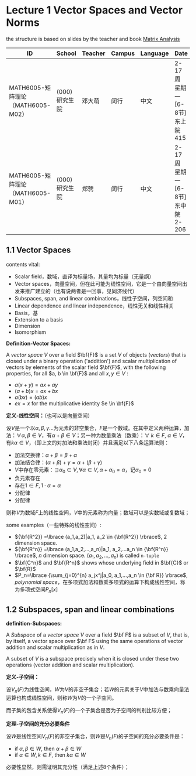 # Lecture 1 Vector Spaces and Vector Norms

the structure is based on slides by the teacher and book [Matrix Analysis](https://www.booksfree.org/wp-content/uploads/2022/06/Matrix-Analysis-2nd-Edition-by-Roger-A-Horn-and-Charles-R-Johnson-pdf-free-download-booksfree.org_.pdf)

| ID                                | School        | Teacher | Campus | Language | Date                            |
| --------------------------------- | ------------- | ------- | ------ | -------- | ------------------------------- |
| MATH6005-矩阵理论（MATH6005-M02） | (000)研究生院 | 邓大萌  | 闵行   | 中文     | 2-17周 星期一[6-8节]东上院415   |
| MATH6005-矩阵理论（MATH6005-M01） | (000)研究生院 | 郑骋    | 闵行   | 中文     | 2-17周 星期一[6-8节]东中院2-206 |

## 1.1 Vector Spaces

contents vital:

* Scalar field，数域，直译为标量场，其量均为标量（无量纲）
* Vector spaces，向量空间，但在此可能为线性空间，它是一个由向量空间出发来推广建立的（也有说两者是一回事，见同济线代）
* Subspaces, span, and linear combinations，线性子空间，列空间和
* Linear dependence and linear independence，线性无关和线性相关
* Basis，基
* Extension to a basis
* Dimension
* Isomorphism



**Definition-Vector Spaces:**

A *vector space* $V$ over a field $\bf{F}$ is a set $V$ of objects (*vectors*) that is closed under a binary operation ('addition') and scalar multiplication of vectors by elements of the scalar field $\bf{F}$, with the following properties, for all $a, b \in \bf{F}$ and all $x,y \in V$ :

* $a(x+y)=ax+ay$
* $(a+b)x=ax+bx$
* $a(bx)=(ab)x$
* $ex=x$ for the multiplicative identity $e \in \bf{F}$

**定义-线性空间：**（也可以是向量空间）

设$V$是一个以$\alpha, \beta, \gamma ...$为元素的非空集合，$F$是一个数域。在其中定义两种运算，加法：$\forall \alpha,\beta\in V$，有$\alpha+\beta \in V$；另一种为数量乘法（数乘）：$\forall \ k\in F,\ \alpha\in V$，有$k \alpha\in V$，（即上文的对加法和乘法封闭）并且满足以下八条运算法则：

* 加法交换律：$\alpha+\beta=\beta+\alpha$
* 加法结合律：$(\alpha+\beta)+\gamma=\alpha+(\beta+\gamma)$
* $V$中存在零元素：$\exists \alpha_0 \in V, \forall \alpha \in V, \alpha+\alpha_0 = \alpha$，记$\alpha_0=0$
* 负元素存在
* 存在$1\in F, 1 \cdot \alpha=\alpha$
* 分配律
* 分配律

则称$V$为数域$F$上的线性空间，$V$中的元素称为向量；数域可以是实数域或复数域；



some examples（一些特殊的线性空间）:

* ${\bf{R^2}} =\lbrace (a_1,a_2)|a_1, a_2 \in {\bf{R^2}} \rbrace$, 2 dimension space.
* ${\bf{R^n}} =\lbrace (a_1,a_2,...,a_n)|a_1, a_2,...a_n \in {\bf{R^n}} \rbrace$, $n$ dimension space. $(a_1,a_2,...,a_n)$ is called `n-tuple`
* $\bf{C^n}$ and $\bf{R^n}$ shows whose underlying field in $\bf{C}$ or $\bf{R}$
* $P_n=\lbrace {\sum_{j=0}^{n} a_jx^j|a_0, a_1,...,a_n \in {\bf R}} \rbrace$, *polynomial space*，在多项式加法和数乘多项式的运算下构成线性空间，称为多项式空间$P_n[x]$

## 1.2 Subspaces, span and linear combinations

**definition-Subspaces:**

A *Subspace* of a *vector space* $V$ over a field $\bf F$ is a subset of $V$, that is, by itself, a vector space over $\bf F$ using the same operations of vector addition and scalar multiplication as in $V$.

A subset of $V$ is a subspace precisely when it is closed under these two operations (vector addition and scalar multiplication).

**定义-子空间：**

设$V_n(F)$为线性空间，$W$为$V$的非空子集合；若$W$的元素关于$V$中加法与数乘向量法运算也构成线性空间，则称$W$为$V$的一个子空间。



而子集的包含关系使得$V_n(F)$的一个子集合是否为子空间的判别比较方便；

**定理-子空间的充分必要条件**

设$W$是线性空间$V_n(F)$的非空子集合，则$W$是$V_n(F)$的子空间的充分必要条件是：

* if $\alpha,\beta\in W$, then $\alpha+\beta\in W$
* if $\alpha\in W, k\in F$, then $k\alpha\in W$

必要性显然，则需证明其充分性（满足上述8个条件）；



